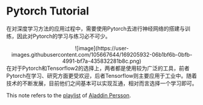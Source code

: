 # Pytorch Tutorial
在对深度学习方法的应用过程中，需要使用Pytorch去进行神经网络的搭建与训练，因此对Pytorch的学习与练习必不可少。
<center>
![image](https://user-images.githubusercontent.com/105667644/169205932-06b1bf6b-0bfb-4991-bf7a-435832281b8c.png)
</center>
在对于Pytorch和Tensorflow2的选择上，两者都是使用较为广泛的工具，前者Pytorch在学习、研究方面更受欢迎，后者Tensorflow则主要应用于工业中。随着技术的不断发展，目前他们之间基本可以实现互通，相对而言选择一个学习即可。
  

This note refers to the [playlist](https://www.youtube.com/playlist?list=PLhhyoLH6IjfxeoooqP9rhU3HJIAVAJ3Vz) of [Aladdin Persson](https://www.youtube.com/c/AladdinPersson).
